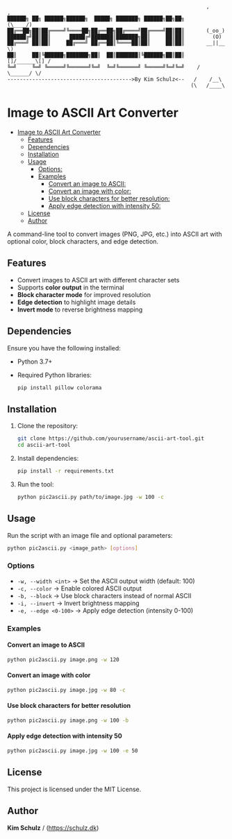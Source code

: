 ```
                                                                ,     ,
██████╗ ██╗ ██████╗██████╗  █████╗ ███████╗ ██████╗██╗██╗      (\____/)
██╔══██╗██║██╔════╝╚════██╗██╔══██╗██╔════╝██╔════╝██║██║       (_oo_)
██████╔╝██║██║      █████╔╝███████║███████╗██║     ██║██║         (O)
██╔═══╝ ██║██║     ██╔═══╝ ██╔══██║╚════██║██║     ██║██║       __||__    \)
██║     ██║╚██████╗███████╗██║  ██║███████║╚██████╗██║██║    []/______\[] /
╚═╝     ╚═╝ ╚═════╝╚══════╝╚═╝  ╚═╝╚══════╝ ╚═════╝╚═╝╚═╝    / \______/ \/
---------------------------------------->By Kim Schulz<--   /    /__\
                                                           (\   /____\
```

# Image to ASCII Art Converter

<!--toc:start-->
- [Image to ASCII Art Converter](#image-to-ascii-art-converter)
  - [Features](#features)
  - [Dependencies](#dependencies)
  - [Installation](#installation)
  - [Usage](#usage)
    - [Options:](#options)
    - [Examples](#examples)
      - [Convert an image to ASCII:](#convert-an-image-to-ascii)
      - [Convert an image with color:](#convert-an-image-with-color)
      - [Use block characters for better resolution:](#use-block-characters-for-better-resolution)
      - [Apply edge detection with intensity 50:](#apply-edge-detection-with-intensity-50)
  - [License](#license)
  - [Author](#author)
<!--toc:end-->

A command-line tool to convert images (PNG, JPG, etc.) into ASCII art with
optional color, block characters, and edge detection.

## Features

- Convert images to ASCII art with different character sets
- Supports **color output** in the terminal
- **Block character mode** for improved resolution
- **Edge detection** to highlight image details
- **Invert mode** to reverse brightness mapping

## Dependencies

Ensure you have the following installed:

- Python 3.7+
- Required Python libraries:

  ```sh
  pip install pillow colorama
  ```

## Installation

1. Clone the repository:

   ```sh
   git clone https://github.com/yourusername/ascii-art-tool.git
   cd ascii-art-tool
   ```

2. Install dependencies:

   ```sh
   pip install -r requirements.txt
   ```

3. Run the tool:

   ```sh
   python pic2ascii.py path/to/image.jpg -w 100 -c
   ```

## Usage

Run the script with an image file and optional parameters:

```sh
python pic2ascii.py <image_path> [options]
```

### Options

- `-w, --width <int>`  → Set the ASCII output width (default: 100)
- `-c, --color`        → Enable colored ASCII output
- `-b, --block`        → Use block characters instead of normal ASCII
- `-i, --invert`       → Invert brightness mapping
- `-e, --edge <0-100>` → Apply edge detection (intensity 0-100)

### Examples

#### Convert an image to ASCII

```sh
python pic2ascii.py image.png -w 120
```

#### Convert an image with color

```sh
python pic2ascii.py image.jpg -w 80 -c
```

#### Use block characters for better resolution

```sh
python pic2ascii.py image.png -w 100 -b
```

#### Apply edge detection with intensity 50

```sh
python pic2ascii.py image.jpg -w 100 -e 50
```

## License

This project is licensed under the MIT License.

## Author

**Kim Schulz** / (<https://schulz.dk>)
